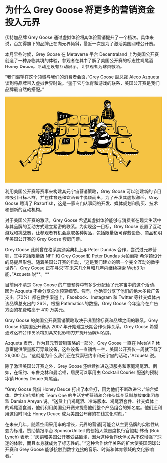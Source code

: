 # 为什么 Grey Goose 将更多的营销资金投入元界


伏特加品牌 Grey Goose 通过虚拟体验将其体验营销提升了一个档次。具体来说，百加得旗下的品牌正在向元界倾斜，最近一次是为了激活美国网球公开赛。

本月早些时候，Grey Goose 在 Metaverse 平台 Decentraland 上为美国公开赛创造了一种身临其境的体验，参观者在其中了解了美国公开赛的标志性鸡尾酒 Honey Deuce。活动还设有互动展示，让参观者为球员敬酒。

“我们渴望在这个领域与我们的消费者会面，”Grey Goose 副总裁 Aleco Azqueta 谈到将品牌带入虚拟世界时说。“鉴于它与体育和游戏的联系，美国公开赛是我们品牌最自然的搭配。”

![标题图片显示了人们在足球比赛中保持社交距离的图示。](35.png)

利用美国公开赛等赛事来构建其元宇宙营销策略，Grey Goose 可以创建新的节目来吸引目标人群，并在体育迷和饮酒者中脱颖而出。为了开发其虚拟激活，Grey Goose 聘请了 Razorfish，这是一家专门从事网络开发、媒体规划和购买、技术和创新的互动机构。

对于美国公开赛的激活，Grey Goose 希望其虚拟体验能够与消费者在现实生活中与其品牌的互动方式建立紧密的联系。为实现这一目标，Grey Goose 设置了互动游戏和挑战赛，让参观者有机会赢取各种奖品，包括限量版可穿戴设备、商品和明年美国公开赛的 Grey Goose 套房门票。

Grey Goose 此前曾在格莱美颁奖典礼上与 Peter Dundas 合作，尝试过元界营销，其中包括限量版 NFT 和 Grey Goose 和 Peter Dundas 为帕丽斯·希尔顿设计的马提尼形包。随着美国公开赛的启动，“这是我们建立的第一个完全互动的数字世界”，Grey Goose 正在寻求“在未来几个月和几年内继续探索 Web3 功能，”Azqueta 说**。**

目前尚不清楚 Grey Goose 的广告预算中有多少分配给了元宇宙中的这个活动，因为 Azqueta 不会分享总体预算细节。然而，他确实分享了他们的绝大多数广告支出（70%）都在数字渠道上，Facebook、Instagram 和 Twitter 等社交媒体占该品牌总支出的 26%。根据 Pathmatics 的数据，Grey Goose 今年迄今在广告方面的花费略高于 410 万美元。

Gray Goose 的美国公开赛营销策略取决于巩固锦标赛和品牌之间的联系。Grey Goose 和美国公开赛从 2007 年开始建立长期合作伙伴关系，Grey Goose 希望通过这种合作关系增加其文化影响力并提升品牌知名度。

Azqueta 表示，作为其元节营销策略的一部分，Grey Goose 一直在 MetaVIP 休息室提供限量版可穿戴设备，这些设备一直销售一空，美国公开赛仅一周就下载了 26,000 台。“这就是为什么我们正在探索纽约市和元宇宙的活动，”Azqueta 说。

除了激活美国公开赛之外，Grey Goose 还继续推进送货服务和家庭鸡尾酒。例如，在纽约、布鲁克林和曼哈顿，居民可以享用由 Cocktail Courier 配送的预制冰镇 Honey Deuce 鸡尾酒。

“Grey Goose 凭借 Honey Deuce 打出了本垒打，因为他们不断改进它，”综合媒体、数字和传播机构 Team One 的生活方式营销和合作伙伴关系副总裁兼集团总监 Damian Areyan 说。“送货上门鸡尾酒、冷冻版本、鸡尾酒套件、社交媒体上的鸡尾酒食谱，他们利用美国公开赛来提高他们整个产品组合的知名度。他们还利用这段时间让 Honey Deuce 成为美国公开赛的在线文化时刻。”

在未来几年，随着空间采用率的增长，元界的营销]可能会从主要品牌的实验性转变为标准。赞助情报平台 SponsorUnited 的创始人兼首席执行官鲍勃·林奇 (Bob Lynch) 表示：“灰鹅和美国公开赛受益匪浅，因为这种合作伙伴关系不仅增强了球迷的体验，而且本身就成为了标志性的。” “这种合作伙伴关系的扩大使美国网球公开赛和 Grey Goose 能够接触到数字连接的音乐、时尚和体育领域的文化影响者。”
